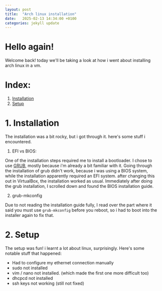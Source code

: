 ```yaml
---
layout: post
title:  "Arch linux installation"
date:   2025-02-13 14:34:00 +0100
categories: jekyll update
---
```


# Hello again!
Welcome back! today we'll be taking a look at how i went about installing arch linux in a vm.

# Index:

1. [Installation](#1-installation)
2. [Setup](#2-setup)

# 1. Installation
The installation was a bit rocky, but i got through it. here's some stuff i encountered.

1) EFI vs BIOS:

One of the installation steps required me to install a bootloader. I chose to use [GRUB](https://en.wikipedia.org/wiki/GNU_GRUB), mostly because i'm already a bit familiar with it. Going through the installation of grub didn't work, because i was using a BIOS system, while the installation apparently required an EFI system. after changing this out in VirtualBox, the installation worked as usual. Immediately after doing the grub installation, I scrolled down and found the BIOS installation guide.

2) grub-mkconfig

Due to not reading the installation guide fully, I read over the part where it said you must use `grub-mkconfig` before you reboot, so i had to boot into the installer again to fix that.

# 2. Setup
The setup was fun! i learnt a lot about linux, surprisingly. Here's some notable stuff that happened:

- Had to configure my ethernet connection manually
- sudo not installed
- vim / nano not installed. (which made the first one more difficult too)
- dhcpcd not installed
- ssh keys not working (still not fixed)

